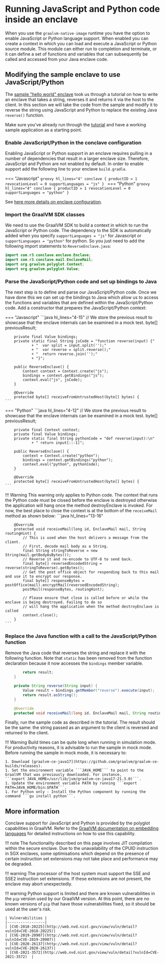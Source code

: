 # Running JavaScript and Python code inside an enclave

When you use the `graalvm-native-image` runtime you have the option to enable JavaScript or Python language support.
When enabled you can create a context in which you can load and execute a JavaScript or Python source module.
This module can either run to completion and terminate, or it can define a set of functions and variables that
can subsequently be called and accessed from your Java enclave code.

## Modifying the sample enclave to use JavaScript/Python

The [sample "hello world" enclave](writing-hello-world.md) took us through a tutorial on how to write an
enclave that takes a string, reverses it and returns it via the host to the client. In this section we
will take the code from the sample and modify it to reverse the string using JavaScript and Python to replace the
existing Java `reverse()` function.

Make sure you've already run through the [tutorial](writing-hello-world.md) and have a working sample
application as a starting point.

### Enable JavaScript/Python in the conclave configuration

Enabling JavaScript or Python support in an enclave requires pulling in a number of dependencies that result in a
larger enclave size. Therefore, JavaScript and Python are not enabled by default. In order to enable support add the
following line to your enclave `build.gradle`.

=== "Javascript"
    ```groovy hl_lines="4"
    conclave {
        productID = 1
        revocationLevel = 0
        supportLanguages = "js"
    }
    ```
=== "Python"
    ```groovy hl_lines="4"
    conclave {
        productID = 1
        revocationLevel = 0
        supportLanguages = "python"
    }
    ```

See [here more details on enclave configuration](enclave-configuration.md).

### Import the GraalVM SDK classes

We need to use the GraalVM SDK to build a context in which to run the JavaScript or Python code. The dependency to 
the SDK is automatically added when you specify `supportLanguages = "js"` for Javascript or `supportLanguages = "python"` for python. 
So you just need to add the following import statements to `ReverseEnclave.java`:

```java hl_lines="3 4"
import com.r3.conclave.enclave.Enclave;
import com.r3.conclave.mail.EnclaveMail;
import org.graalvm.polyglot.Context;
import org.graalvm.polyglot.Value;
```

### Parse the JavaScript/Python code and set up bindings to Java

The next step is to define and parse our JavaScript/Python code. Once we have done this we can set up the bindings
to Java which allow us to access the functions and variables that are defined within the JavaScript/Python
code. Add a constructor that prepares the JavaScript/Python context:

=== "Javascript"
    ```java hl_lines="4-15"
        // We store the previous result to showcase that the enclave internals can be examined in a mock test.
        byte[] previousResult;
    
        private final Value bindings;
        private static final String jsCode = "function reverse(input) {"
                + "  var split = input.split('');"
                + "  var reverse = split.reverse();"
                + "  return reverse.join('');"
                + "}";
    
        public ReverseEnclave() {
            Context context = Context.create("js");
            bindings = context.getBindings("js");
            context.eval("js", jsCode);
        }
    
        @Override
        protected byte[] receiveFromUntrustedHost(byte[] bytes) {
    ```
=== "Python"
    ```java hl_lines="4-12"
        // We store the previous result to showcase that the enclave internals can be examined in a mock test.
        byte[] previousResult;

        private final Context context;
        private final Value bindings;
        private static final String pythonCode = "def reverse(input):\n"
                + " return input[::-1]";
    
        public ReverseEnclave() {
            context = Context.create("python");
            bindings = context.getBindings("python");
            context.eval("python", pythonCode);
        }

        @Override
        protected byte[] receiveFromUntrustedHost(byte[] bytes) {
    ```

!!! Warning
    This warning only applies to Python code. The context that runs the Python code must be closed before the enclave is destroyed otherwise
    the application will hang once the method destroyEnclave is invoked. For now, the best place to close the context
    is at the bottom of the ```receiveMail``` method as shown below:
    ```java hl_lines="13-16"

        @Override
        protected void receiveMail(long id, EnclaveMail mail, String routingHint) {
            // This is used when the host delivers a message from the client.
            // First, decode mail body as a String.
            final String stringToReverse = new String(mail.getBodyAsBytes());
            // Reverse it and re-encode to UTF-8 to send back.
            final byte[] reversedEncodedString = reverse(stringToReverse).getBytes();
            // Get the post office object for responding back to this mail and use it to encrypt our response.
            final byte[] responseBytes = postOffice(mail).encryptMail(reversedEncodedString);
            postMail(responseBytes, routingHint);
        
            // Please ensure that close is called before or while the enclave is being destroyed. Failing to do so
            // will hang the application when the method destroyEnclave is called
            context.close();
        }
    ```

### Replace the Java function with a call to the JavaScript/Python function

Remove the Java code that reverses the string and replace it with the following function. Note
that `static` has been removed from the function declaration because it now accesses the `bindings`
member variable.

```java hl_lines="4-7"
        return result;
    }

    private String reverse(String input) {
        Value result = bindings.getMember("reverse").execute(input);
        return result.asString();
    }

    @Override
    protected void receiveMail(long id, EnclaveMail mail, String routingHint) {
```

Finally, run the sample code as described in the tutorial. The result should be the same: the string passed 
as an argument to the client is reversed and returned to the client.

!!! Warning
    Build times can be quite long when running in simulation mode. For productivity reasons,
    it is advisable to run the sample in mock mode. Before running the sample in mock mode, it is necessary
    to:

    1. Download [graalvm-ce-java17](https://github.com/graalvm/graalvm-ce-builds/releases).
    1. Set the environment variable ```JAVA_HOME``` to point to the GraalVM that was previously downloaded. For instance, 
    ```export JAVA_HOME=/usr/lib/jvm/graalvm-ce-java17-21.3.0)```.
    1. Update the environment variable PATH by running ```export PATH=JAVA_HOME/bin:$PATH```.
    1. For Python only - Install the Python component by running the command ```gu install python```.

## More information

Conclave support for JavaScript and Python is provided by the polyglot capabilities in GraalVM. Refer to
the [GraalVM documentation on embedding languages](https://www.graalvm.org/reference-manual/embed-languages/)
for detailed instructions on how to use this capability.

!!! note
    The functionality described on this page involves JIT compilation within the secure enclave. Due to the
    unavailability of the CPUID instruction in SGX enclaves, some optimisations which depend on the presence of
    certain instruction set extensions may not take place and performance may be degraded.

!!! warning
    The processor of the host system must support the SSE and SSE2 instruction set extensions. If these extensions
    are not present, the enclave may abort unexpectedly.

!!! warning
    Python support is limited and there are known vulnerabilities in the `pip` version used by our GraalVM version.
    At this point, there are no known versions of `pip` that have those vulnerabilities fixed, so it should be
    used at the user's risk.

    | Vulnerabilities |
    |-----------------|
    | [CVE-2018-20225](http://web.nvd.nist.gov/view/vuln/detail?vulnId=CVE-2018-20225)|
    | [CVE-2019-20907](http://web.nvd.nist.gov/view/vuln/detail?vulnId=CVE-2019-20907)|
    | [CVE-2020-26137](http://web.nvd.nist.gov/view/vuln/detail?vulnId=CVE-2020-26137)|
    | [CVE-2021-3572](http://web.nvd.nist.gov/view/vuln/detail?vulnId=CVE-2021-3572)  |